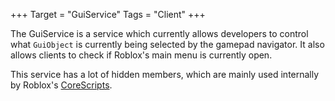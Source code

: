 +++
Target = "GuiService"
Tags = "Client"
+++

The GuiService is a service which currently allows developers to control what `GuiObject` is currently being selected by the gamepad navigator. It also allows clients to check if Roblox's main menu is currently open.This service has a lot of hidden members, which are mainly used internally by Roblox's [CoreScripts](https://developer.roblox.com/api-reference/class/CoreScript).